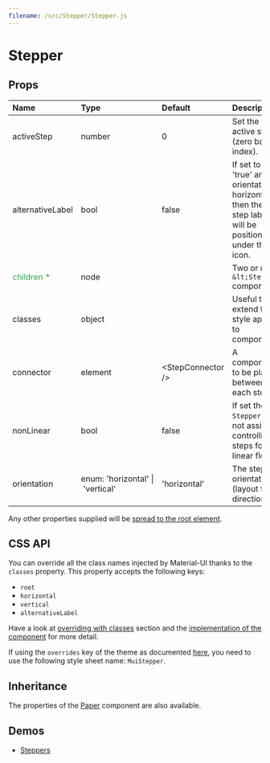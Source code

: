 ```yaml
---
filename: /src/Stepper/Stepper.js
---
```


<!--- This documentation is automatically generated, do not try to edit it. -->

# Stepper



## Props

| Name | Type | Default | Description |
|:-----|:-----|:--------|:------------|
| activeStep | number | 0 | Set the active step (zero based index). |
| alternativeLabel | bool | false | If set to 'true' and orientation is horizontal, then the step label will be positioned under the icon. |
| <span style="color: #31a148">children *</span> | node |  | Two or more `&lt;Step />` components. |
| classes | object |  | Useful to extend the style applied to components. |
| connector | element | &lt;StepConnector /> | A component to be placed between each step. |
| nonLinear | bool | false | If set the `Stepper` will not assist in controlling steps for linear flow. |
| orientation | enum:&nbsp;'horizontal'&nbsp;&#124;<br>&nbsp;'vertical'<br> | 'horizontal' | The stepper orientation (layout flow direction). |

Any other properties supplied will be [spread to the root element](/guides/api#spread).

## CSS API

You can override all the class names injected by Material-UI thanks to the `classes` property.
This property accepts the following keys:
- `root`
- `horizontal`
- `vertical`
- `alternativeLabel`

Have a look at [overriding with classes](/customization/overrides#overriding-with-classes) section
and the [implementation of the component](https://github.com/mui-org/material-ui/tree/v1-beta/src/Stepper/Stepper.js)
for more detail.

If using the `overrides` key of the theme as documented
[here](/customization/themes#customizing-all-instances-of-a-component-type),
you need to use the following style sheet name: `MuiStepper`.

## Inheritance

The properties of the [Paper](/api/paper) component are also available.

## Demos

- [Steppers](/demos/steppers)

